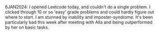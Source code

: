 6JAN2024: I opened Leetcode today, and couldn't do a single problem. I clicked through 10 or so 'easy' grade problems and could hardly figure out where to start. I am stunned by inability and imposter-syndrome. It's been particularly bad this week after meeting with Alla and being outperformed by her on basic tasks.
